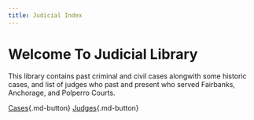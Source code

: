 ```yaml
---
title: Judicial Index
---
```

# Welcome To Judicial Library

This library contains past criminal and civil cases alongwith some historic cases, and list of judges who past and present who served Fairbanks, Anchorage, and Polperro Courts.

[Cases](https://restivesole267.github.io/anchorage-archivist/Judicial/Cases){.md-button}
[Judges](https://restivesole267.github.io/anchorage-archivist/Judicial/Judges){.md-button}
